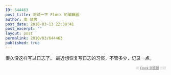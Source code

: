 ```yaml
---
ID: 644463
post_title: 测试一下 Flock 的编辑器
author: 南 靖男
post_date: 2010-03-13 22:38:41
post_excerpt: ""
layout: post
permalink: 2010/03/644463
published: true
---
```

很久没这样写过日志了。
最近想恢复写日志的习惯，不管多少，记录一点。
  <div class="flockcredit" style="text-align: right; color: #CCC; font-size: x-small;">用 <a href="http://www.flock.com/blogged-with-flock" style="color: #999; font-weight: bold;" target="_new" title="Flock 浏览器">Flock 浏览器</a> 创建</div>